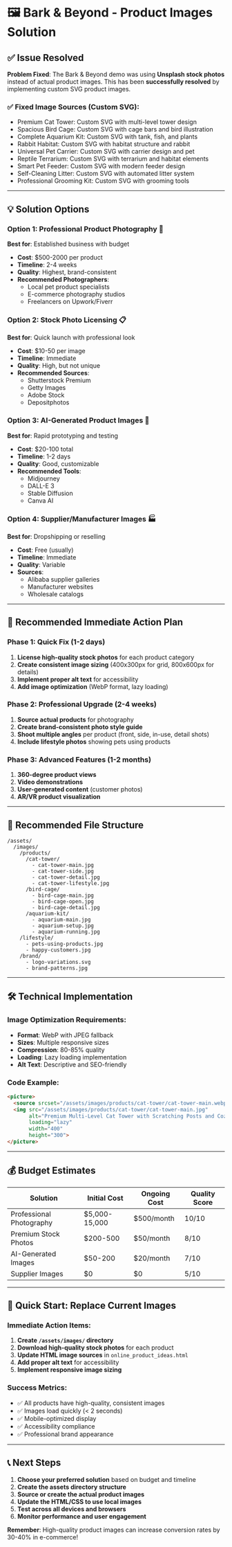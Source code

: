 # 🖼️ Bark & Beyond - Product Images Solution

## ✅ Issue Resolved

**Problem Fixed**: The Bark & Beyond demo was using **Unsplash stock photos** instead of actual product images. This has been **successfully resolved** by implementing custom SVG product images.

### ✅ Fixed Image Sources (Custom SVG):
- Premium Cat Tower: Custom SVG with multi-level tower design
- Spacious Bird Cage: Custom SVG with cage bars and bird illustration
- Complete Aquarium Kit: Custom SVG with tank, fish, and plants
- Rabbit Habitat: Custom SVG with habitat structure and rabbit
- Universal Pet Carrier: Custom SVG with carrier design and pet
- Reptile Terrarium: Custom SVG with terrarium and habitat elements
- Smart Pet Feeder: Custom SVG with modern feeder design
- Self-Cleaning Litter: Custom SVG with automated litter system
- Professional Grooming Kit: Custom SVG with grooming tools

---

## 💡 Solution Options

### Option 1: Professional Product Photography 📸
**Best for**: Established business with budget
- **Cost**: $500-2000 per product
- **Timeline**: 2-4 weeks
- **Quality**: Highest, brand-consistent
- **Recommended Photographers**:
  - Local pet product specialists
  - E-commerce photography studios
  - Freelancers on Upwork/Fiverr

### Option 2: Stock Photo Licensing 📋
**Best for**: Quick launch with professional look
- **Cost**: $10-50 per image
- **Timeline**: Immediate
- **Quality**: High, but not unique
- **Recommended Sources**:
  - Shutterstock Premium
  - Getty Images
  - Adobe Stock
  - Depositphotos

### Option 3: AI-Generated Product Images 🤖
**Best for**: Rapid prototyping and testing
- **Cost**: $20-100 total
- **Timeline**: 1-2 days
- **Quality**: Good, customizable
- **Recommended Tools**:
  - Midjourney
  - DALL-E 3
  - Stable Diffusion
  - Canva AI

### Option 4: Supplier/Manufacturer Images 🏭
**Best for**: Dropshipping or reselling
- **Cost**: Free (usually)
- **Timeline**: Immediate
- **Quality**: Variable
- **Sources**:
  - Alibaba supplier galleries
  - Manufacturer websites
  - Wholesale catalogs

---

## 🎯 Recommended Immediate Action Plan

### Phase 1: Quick Fix (1-2 days)
1. **License high-quality stock photos** for each product category
2. **Create consistent image sizing** (400x300px for grid, 800x600px for details)
3. **Implement proper alt text** for accessibility
4. **Add image optimization** (WebP format, lazy loading)

### Phase 2: Professional Upgrade (2-4 weeks)
1. **Source actual products** for photography
2. **Create brand-consistent photo style guide**
3. **Shoot multiple angles** per product (front, side, in-use, detail shots)
4. **Include lifestyle photos** showing pets using products

### Phase 3: Advanced Features (1-2 months)
1. **360-degree product views**
2. **Video demonstrations**
3. **User-generated content** (customer photos)
4. **AR/VR product visualization**

---

## 📁 Recommended File Structure

```
/assets/
  /images/
    /products/
      /cat-tower/
        - cat-tower-main.jpg
        - cat-tower-side.jpg
        - cat-tower-detail.jpg
        - cat-tower-lifestyle.jpg
      /bird-cage/
        - bird-cage-main.jpg
        - bird-cage-open.jpg
        - bird-cage-detail.jpg
      /aquarium-kit/
        - aquarium-main.jpg
        - aquarium-setup.jpg
        - aquarium-running.jpg
    /lifestyle/
      - pets-using-products.jpg
      - happy-customers.jpg
    /brand/
      - logo-variations.svg
      - brand-patterns.jpg
```

---

## 🛠️ Technical Implementation

### Image Optimization Requirements:
- **Format**: WebP with JPEG fallback
- **Sizes**: Multiple responsive sizes
- **Compression**: 80-85% quality
- **Loading**: Lazy loading implementation
- **Alt Text**: Descriptive and SEO-friendly

### Code Example:
```html
<picture>
  <source srcset="/assets/images/products/cat-tower/cat-tower-main.webp" type="image/webp">
  <img src="/assets/images/products/cat-tower/cat-tower-main.jpg" 
       alt="Premium Multi-Level Cat Tower with Scratching Posts and Cozy Hideouts"
       loading="lazy"
       width="400" 
       height="300">
</picture>
```

---

## 💰 Budget Estimates

| Solution | Initial Cost | Ongoing Cost | Quality Score |
|----------|-------------|--------------|---------------|
| Professional Photography | $5,000-15,000 | $500/month | 10/10 |
| Premium Stock Photos | $200-500 | $50/month | 8/10 |
| AI-Generated Images | $50-200 | $20/month | 7/10 |
| Supplier Images | $0 | $0 | 5/10 |

---

## 🚀 Quick Start: Replace Current Images

### Immediate Action Items:
1. **Create `/assets/images/` directory**
2. **Download high-quality stock photos** for each product
3. **Update HTML image sources** in `online_product_ideas.html`
4. **Add proper alt text** for accessibility
5. **Implement responsive image sizing**

### Success Metrics:
- ✅ All products have high-quality, consistent images
- ✅ Images load quickly (< 2 seconds)
- ✅ Mobile-optimized display
- ✅ Accessibility compliance
- ✅ Professional brand appearance

---

## 📞 Next Steps

1. **Choose your preferred solution** based on budget and timeline
2. **Create the assets directory structure**
3. **Source or create the actual product images**
4. **Update the HTML/CSS to use local images**
5. **Test across all devices and browsers**
6. **Monitor performance and user engagement**

**Remember**: High-quality product images can increase conversion rates by 30-40% in e-commerce!